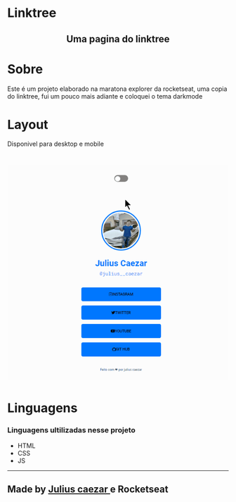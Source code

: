 
#  Linktree

<h2 align="center"> Uma pagina do linktree </h2>

# Sobre

<p> Este é um projeto elaborado na maratona explorer da rocketseat, uma copia do linktree, fui um pouco mais adiante e coloquei o tema darkmode  </p>


  # Layout
<p> Disponivel para desktop e mobile</p>
  <h1> <img  src="./assets/Animação.gif"> </h1>
  

  # Linguagens

 <h3> Linguagens ultilizadas nesse projeto </h3>

- HTML <br>
- CSS <br>
- JS
 <hr>



  <h2>  Made by <a href="https://www.instagram.com/julius__caezar/">Julius caezar </a>  e Rocketseat </h2>